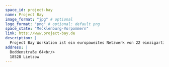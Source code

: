 ```yaml
---
space_id: project-bay
name: Project Bay
image_format: "jpg" # optional
logo_format: "png" # optional: default png
space_state: "Mecklenburg-Vorpommern"
link: htts://www.project-bay.de
description: |
  Project Bay Workation ist ein europaweites Netzwerk von 22 einzigartigen Standorten, die Arbeits- und Urlaubswelten miteinander verbinden. Die Vision dahinter: Remote-Arbeit und kreative Prozesse in inspirierenden Umgebungen zu fördern, die von idyllischen Küsten bis hin zu atemberaubenden Berglandschaften reichen. Unternehmen, Teams und Einzelpersonen haben die Möglichkeit, in modernen Co-Working-Spaces produktiv zu arbeiten, während sie gleichzeitig die Freiheit genießen, neue Orte und Kulturen zu entdecken. Ob für einen kurzen Tapetenwechsel oder längere Workations – Project Bay bietet die ideale Kombination aus professioneller Ausstattung, digitaler Infrastruktur und einem Umfeld, das Kreativität und Innovation beflügelt. So wird Arbeit zu einem Erlebnis, das den Horizont erweitert.
address: |
  Boddenstraße 64<br/>
  18528 Lietzow
---
```

